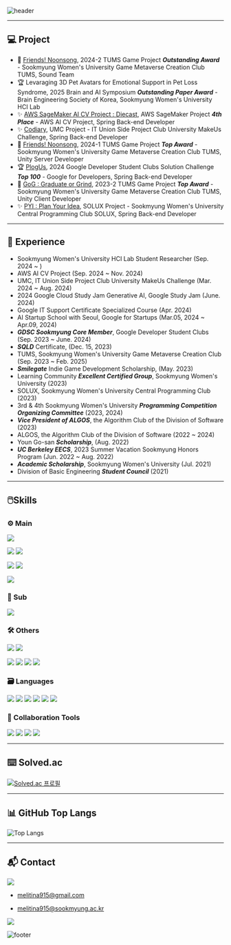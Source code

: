 <!--
## About Me
- 👋 Hi, I’m @melitina915
- 👀 I’m interested in ...
- 🌱 I’m currently learning ...
- 💞️ I’m looking to collaborate on ...
- 📫 How to reach me ...

___

![KakaoTalk_20211123_180003352](https://user-images.githubusercontent.com/90691824/142995811-83d95978-4764-445c-abdb-b95885d2ff73.jpg)
<img src="KakaoTalk_20211123_180003352.jpg" width="100" height="100">
-->



<!---
melitina915/melitina915 is a ✨ special ✨ repository because its `README.md` (this file) appears on your GitHub profile.
You can click the Preview link to take a look at your changes.
--->



![header](https://capsule-render.vercel.app/api?type=venom&color=008080&height=300&section=header&text=MELI%20(%20melitina915%20)&fontColor=97999B&animation=twinkling&fontSize=90)



---

## 💻 Project
- 🥈 [Friends! Noonsong](https://github.com/Friends-noonsong/Friends_noonsong), 2024-2 TUMS Game Project ***Outstanding Award*** - Sookmyung Women's University Game Metaverse Creation Club TUMS, Sound Team
- 🏆 Levaraging 3D Pet Avatars for Emotional Support in Pet Loss Syndrome, 2025 Brain and AI Symposium ***Outstanding Paper Award*** - Brain Engineering Society of Korea, Sookmyung Women's University HCI Lab
- ✨ [AWS SageMaker AI CV Project : Diecast](https://github.com/AWS-CV-Project-3355/server), AWS SageMaker Project ***4th Place*** - AWS AI CV Project, Spring Back-end Developer
- ✨ [Codiary](https://github.com/Codiary-UMC-6th/Backend-Codiary), UMC Project - IT Union Side Project Club University MakeUs Challenge, Spring Back-end Developer
- 🥇 [Friends! Noonsong](https://github.com/Friends-noonsong/Friends_noonsong), 2024-1 TUMS Game Project ***Top Award*** - Sookmyung Women's University Game Metaverse Creation Club TUMS, Unity Server Developer
- 🏆 [PlogUs](https://github.com/plog-us/plog-us-BE), 2024 Google Developer Student Clubs Solution Challenge ***Top 100*** - Google for Developers, Spring Back-end Developer
- 🥇 [GoG : Graduate or Grind](https://github.com/TUMS-SAU/SAU-0.5), 2023-2 TUMS Game Project ***Top Award*** - Sookmyung Women's University Game Metaverse Creation Club TUMS, Unity Client Developer
- ✨ [PYI : Plan Your Idea](https://github.com/PYI-Solux/Spring_Backend), SOLUX Project - Sookmyung Women's University Central Programming Club SOLUX, Spring Back-end Developer

---

## 👣 Experience
- Sookmyung Women's University HCI Lab Student Researcher (Sep. 2024 ~ )
- AWS AI CV Project (Sep. 2024 ~ Nov. 2024)
- UMC, IT Union Side Project Club University MakeUs Challenge (Mar. 2024 ~ Aug. 2024)
- 2024 Google Cloud Study Jam Generative AI, Google Study Jam (June. 2024)
- Google IT Support Certificate Specialized Course (Apr. 2024)
- AI Startup School with Seoul, Google for Startups (Mar.05, 2024 ~ Apr.09, 2024)
- ***GDSC Sookmyung Core Member***, Google Developer Student Clubs (Sep. 2023 ~ June. 2024)
- ***SQLD*** Certificate, (Dec. 15, 2023)
- TUMS, Sookmyung Women's University Game Metaverse Creation Club (Sep. 2023 ~ Feb. 2025)
- ***Smilegate*** Indie Game Development Scholarship, (May. 2023)
- Learning Community ***Excellent Certified Group***, Sookmyung Women's University (2023)
- SOLUX, Sookmyung Women's University Central Programming Club (2023)
- 3rd & 4th Sookmyung Women's University ***Programming Competition Organizing Committee*** (2023, 2024)
- ***Vice President of ALGOS***, the Algorithm Club of the Division of Software (2023)
- ALGOS, the Algorithm Club of the Division of Software (2022 ~ 2024)
- Youn Go-san ***Scholarship***, (Aug. 2022)
- ***UC Berkeley EECS***, 2023 Summer Vacation Sookmyung Honors Program (Jun. 2022 ~ Aug. 2022)
- ***Academic Scholarship***, Sookmyung Women's University (Jul. 2021)
- Division of Basic Engineering ***Student Council*** (2021)

---

## 🖱️Skills

### ⚙️ Main

![](https://img.shields.io/badge/Spring-6DB33F?style=for-the-badge&logo=spring&logoColor=white)



![](https://img.shields.io/badge/Amazon_AWS-FF9900?style=for-the-badge&logo=amazonaws&logoColor=white)
![](https://img.shields.io/badge/Google_Cloud-4285F4?style=for-the-badge&logo=google-cloud&logoColor=white)

![](https://img.shields.io/badge/MariaDB-003545?style=for-the-badge&logo=mariadb&logoColor=white)
![](https://img.shields.io/badge/MySQL-005C84?style=for-the-badge&logo=mysql&logoColor=white)

![](https://img.shields.io/badge/docker-%230db7ed.svg?style=for-the-badge&logo=docker&logoColor=white)

### 🔧 Sub

![](https://img.shields.io/badge/Unity-100000?style=for-the-badge&logo=unity&logoColor=white)

### 🛠️ Others

![](https://img.shields.io/badge/Node.js-43853D?style=for-the-badge&logo=node.js&logoColor=white)
![](https://img.shields.io/badge/MongoDB-4EA94B?style=for-the-badge&logo=mongodb&logoColor=white)

![](https://img.shields.io/badge/HTML5-E34F26?style=for-the-badge&logo=html5&logoColor=white)
![](https://img.shields.io/badge/JavaScript-F7DF1E?style=for-the-badge&logo=JavaScript&logoColor=white)
![](https://img.shields.io/badge/CSS3-1572B6?style=for-the-badge&logo=css3&logoColor=white)
![](https://img.shields.io/badge/PHP-777BB4?style=for-the-badge&logo=php&logoColor=white)

### 🗃️ Languages

![](https://img.shields.io/badge/Python-14354C?style=for-the-badge&logo=python&logoColor=white)
![](https://img.shields.io/badge/C-00599C?style=for-the-badge&logo=c&logoColor=white)
![](https://img.shields.io/badge/C%2B%2B-00599C?style=for-the-badge&logo=c%2B%2B&logoColor=white)
![](https://img.shields.io/badge/C%23-239120?style=for-the-badge&logo=c-sharp&logoColor=white)
![](https://img.shields.io/badge/Java-ED8B00?style=for-the-badge&logo=openjdk&logoColor=white)
![](https://img.shields.io/badge/Linux-FCC624?style=for-the-badge&logo=linux&logoColor=black)


### 🧰 Collaboration Tools

![](https://img.shields.io/badge/GitHub-100000?style=for-the-badge&logo=github&logoColor=white)
![](https://img.shields.io/badge/Notion-000000?style=for-the-badge&logo=notion&logoColor=white)
![](https://img.shields.io/badge/Figma-F24E1E?style=for-the-badge&logo=figma&logoColor=white)
![](https://img.shields.io/badge/Miro-050038?style=for-the-badge&logo=Miro&logoColor=white)

---

## ⌨️ Solved.ac

[![Solved.ac
프로필](http://mazassumnida.wtf/api/v2/generate_badge?boj=melitina915)](https://solved.ac/profile/melitina915)

---

## 📊 GitHub Top Langs

![Top Langs](https://github-readme-stats.vercel.app/api/top-langs/?username=melitina915&hide_progress=true&theme=highcontrast)

---

## 📬 Contact

[![](https://img.shields.io/badge/Gmail-D14836?style=for-the-badge&logo=gmail&logoColor=white)](mailto:melitina915@sookmyung.ac.kr)

- melitina915@gmail.com

- melitina915@sookmyung.ac.kr

[![](https://img.shields.io/badge/Instagram-E4405F?style=for-the-badge&logo=instagram&logoColor=white)](https://www.instagram.com/meli.younchen_0915/)



<!--
[![Anurag's GitHub stats](https://github-readme-stats.vercel.app/api?username=melitina915)](https://github.com/anuraghazra/github-readme-stats)
-->



![footer](https://capsule-render.vercel.app/api?type=venom&section=footer)
